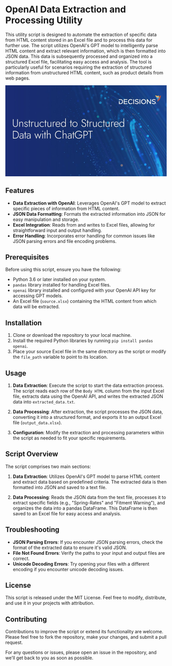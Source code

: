 # OpenAI Data Extraction and Processing Utility

This utility script is designed to automate the extraction of specific data from HTML content stored in an Excel file and to process this data for further use. The script utilizes OpenAI's GPT model to intelligently parse HTML content and extract relevant information, which is then formatted into JSON data. This data is subsequently processed and organized into a structured Excel file, facilitating easy access and analysis. The tool is particularly useful for scenarios requiring the extraction of structured information from unstructured HTML content, such as product details from web pages.

![Project Image Overview](https://github.com/DevRex-0201/Project-Images/blob/main/Py-OpenAI-HTML-Data-Extractor.png)

## Features

- **Data Extraction with OpenAI**: Leverages OpenAI's GPT model to extract specific pieces of information from HTML content.
- **JSON Data Formatting**: Formats the extracted information into JSON for easy manipulation and storage.
- **Excel Integration**: Reads from and writes to Excel files, allowing for straightforward input and output handling.
- **Error Handling**: Incorporates error handling for common issues like JSON parsing errors and file encoding problems.

## Prerequisites

Before using this script, ensure you have the following:

- Python 3.6 or later installed on your system.
- `pandas` library installed for handling Excel files.
- `openai` library installed and configured with your OpenAI API key for accessing GPT models.
- An Excel file (`source.xlsx`) containing the HTML content from which data will be extracted.

## Installation

1. Clone or download the repository to your local machine.
2. Install the required Python libraries by running `pip install pandas openai`.
3. Place your source Excel file in the same directory as the script or modify the `file_path` variable to point to its location.

## Usage

1. **Data Extraction**: Execute the script to start the data extraction process. The script reads each row of the `Body HTML` column from the input Excel file, extracts data using the OpenAI API, and writes the extracted JSON data into `extracted_data.txt`.

2. **Data Processing**: After extraction, the script processes the JSON data, converting it into a structured format, and exports it to an output Excel file (`output_data.xlsx`).

3. **Configuration**: Modify the extraction and processing parameters within the script as needed to fit your specific requirements.

## Script Overview

The script comprises two main sections:

1. **Data Extraction**: Utilizes OpenAI's GPT model to parse HTML content and extract data based on predefined criteria. The extracted data is then formatted into JSON and saved to a text file.

2. **Data Processing**: Reads the JSON data from the text file, processes it to extract specific fields (e.g., "Spring-Rates" and "Fitment Warning"), and organizes the data into a pandas DataFrame. This DataFrame is then saved to an Excel file for easy access and analysis.

## Troubleshooting

- **JSON Parsing Errors**: If you encounter JSON parsing errors, check the format of the extracted data to ensure it's valid JSON.
- **File Not Found Errors**: Verify the paths to your input and output files are correct.
- **Unicode Decoding Errors**: Try opening your files with a different encoding if you encounter unicode decoding issues.

## License

This script is released under the MIT License. Feel free to modify, distribute, and use it in your projects with attribution.

## Contributing

Contributions to improve the script or extend its functionality are welcome. Please feel free to fork the repository, make your changes, and submit a pull request.

For any questions or issues, please open an issue in the repository, and we'll get back to you as soon as possible.
